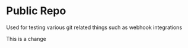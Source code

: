 Public Repo
===========

Used for testing various git related things such as webhook integrations

This is a change
